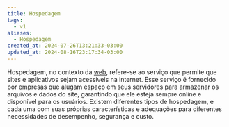 ```yaml
---
title: Hospedagem
tags:
  - v1
aliases:
  - Hospedagem
created_at: 2024-07-26T13:21:33-03:00
updated_at: 2024-08-16T23:17:34-03:00
---
```

Hospedagem, no contexto da [web](../../../../ideias/2024/07/13/web.md), refere-se ao serviço que permite que sites e aplicativos sejam acessíveis na internet. Esse serviço é fornecido por empresas que alugam espaço em seus servidores para armazenar os arquivos e dados do site, garantindo que ele esteja sempre online e disponível para os usuários. Existem diferentes tipos de hospedagem, e cada uma com suas próprias características e adequações para diferentes necessidades de desempenho, segurança e custo.